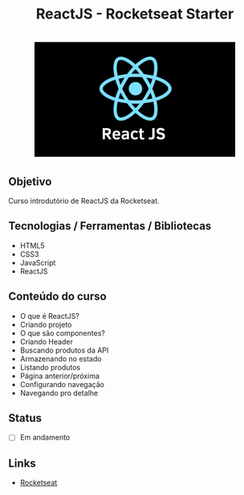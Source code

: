 <h1 align="center">ReactJS - Rocketseat Starter</h1>
<h1 align="center">
  <img alt="react" title="react" src="./app.jpg" width="400px"/>
</h1>

## Objetivo
Curso introdutório de ReactJS da Rocketseat.

## Tecnologias / Ferramentas / Bibliotecas
- HTML5
- CSS3
- JavaScript
- ReactJS

## Conteúdo do curso

- O que é ReactJS?
- Criando projeto
- O que são componentes?
- Criando Header
- Buscando produtos da API
- Armazenando no estado
- Listando produtos
- Página anterior/próxima
- Configurando navegação
- Navegando pro detalhe

## Status
- [ ] Em andamento

## Links
- [Rocketseat](https://rocketseat.com.br/)
